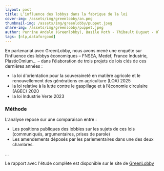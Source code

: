 ```yaml
---
layout: post
title: L’influence des lobbys dans la fabrique de la loi  
cover-img: /assets/img/greenlobby/an.png
thumbnail-img: /assets/img/greenlobby/puppet.jpeg
share-img: /assets/img/greenlobby/puppet.jpeg
author: Perrine Andalo (Greenlobby), Basile Roth - Thibault Duguet - Olivier Chaslot (Data For Good)
tags: [nlp,dataforgood]
---
```


En partenariat avec GreenLobby, nous avons mené une enquête sur l’influence des lobbys économiques – FNSEA, Medef, France Industrie, PlasticOmium… – dans l’élaboration de trois projets de lois clés de ces dernières années : 
- la loi d'orientation pour la souveraineté en matière agricole et le renouvellement des générations en agriculture (LOA) 2025
- la loi relative à la lutte contre le gaspillage et à l’économie circulaire (AGEC) 2020
- la loi Industrie Verte 2023

### Méthode

L’analyse repose sur une comparaison entre : 
- Les positions publiques des lobbies sur les sujets de ces lois (communiqués, argumentaires, prises de parole) 
- Les amendements déposés par les parlementaires dans une des deux chambres.

...

Le rapport avec l'étude complète est disponible sur le site de [GreenLobby](https://greenlobbytech.sharepoint.com/sites/Greenlobby2023-2024/Documents%20partages/Forms/AllItems.aspx?id=%2Fsites%2FGreenlobby2023%2D2024%2FDocuments%20partages%2F7%5FProjets%20strat%C3%A9giques%2FL%27ALIG%2F%5BGreenlobby%5D%20%2D%20Pour%20un%20lobby%20d%27int%C3%A9r%C3%AAt%20g%C3%A9n%C3%A9ral%20%2D%20Rapport%20complet%2Epdf&parent=%2Fsites%2FGreenlobby2023%2D2024%2FDocuments%20partages%2F7%5FProjets%20strat%C3%A9giques%2FL%27ALIG&p=true&ga=1)
